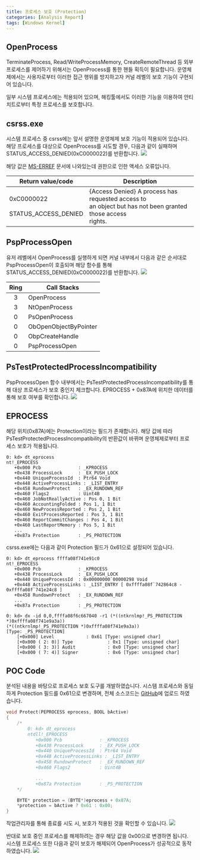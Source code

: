 ```yaml
---
title: 프로세스 보호 (Protection)
categories: [Analysis Report]
tags: [Windows Kernel]
---
```


## OpenProcess
TerminateProcess, Read/WriteProcessMemory, CreateRemoteThread 등 외부 프로세스를 제어하기 위해서는 OpenProcess를 통한 핸들 획득이 필요합니다. 운영체제에서는 사용자로부터 이러한 접근 행위를 방지하고자 커널 레벨의 보호 기능이 구현되어 있습니다. 

일부 시스템 프로세스에는 적용되어 있으며, 해킹툴에서도 이러한 기능을 이용하여 안티치트로부터 특정 프로세스를 보호합니다.

## csrss.exe
시스템 프로세스 중 csrss에는 앞서 설명한 운영체제 보호 기능이 적용되어 있습니다. 해당 프로세스를 대상으로 OpenProcess를 시도할 경우, 다음과 같이 실패하며 STATUS_ACCESS_DENIED(0xC0000022)를 반환합니다.
![](/assets/posts/2023-11-06-EProtection/1.png)

해당 값은 [MS-ERREF](https://learn.microsoft.com/en-us/openspecs/windows_protocols/ms-erref/596a1078-e883-4972-9bbc-49e60bebca55) 문서에 나와있는데 권한으로 인한 액세스 오류입니다.

| Return value/code   |	Description |
|---------------------|----------------|
| 0xC0000022<br><br>STATUS_ACCESS_DENIED |  {Access Denied} A process has requested access to<br>an object but has not been granted those access<br>rights. |

## PspProcessOpen
유저 레벨에서 OpenProcess를 실행하게 되면 커널 내부에서 다음과 같은 순서대로 PspProcessOpen이 호출되며 해당 함수를 통해 STATUS_ACCESS_DENIED(0xC0000022)를 반환합니다.
![](/assets/posts/2023-11-06-EProtection/4.png)

| Ring | Call Stacks                    |
|:-:|-----------------------------------|
| 3 | OpenProcess                       |
| 3 | NtOpenProcess                     |
| 0 | PsOpenProcess                     |
| 0 | ObOpenObjectByPointer             |
| 0 | ObpCreateHandle                   |
| 0 | PspProcessOpen                    |

## PsTestProtectedProcessIncompatibility
PspProcessOpen 함수 내부에서는 PsTestProtectedProcessIncompatibility를 통해 대상 프로세스가 보호 중인지 체크합니다. EPROCESS + 0x87A에 위치한 데이터를 통해 보호 여부를 확인합니다.
![](/assets/posts/2023-11-06-EProtection/5.png)

## EPROCESS
해당 위치(0x87A)에는 Protection이라는 필드가 존재합니다. 해당 값에 따라 PsTestProtectedProcessIncompatibility의 반환값이 바뀌며 운영체제로부터 프로세스 보호가 적용됩니다.
```
0: kd> dt_eprocess
nt!_EPROCESS
   +0x000 Pcb              : _KPROCESS
   +0x438 ProcessLock      : _EX_PUSH_LOCK
   +0x440 UniqueProcessId  : Ptr64 Void
   +0x448 ActiveProcessLinks : _LIST_ENTRY
   +0x458 RundownProtect   : _EX_RUNDOWN_REF
   +0x460 Flags2           : Uint4B
   +0x460 JobNotReallyActive : Pos 0, 1 Bit
   +0x460 AccountingFolded : Pos 1, 1 Bit
   +0x460 NewProcessReported : Pos 2, 1 Bit
   +0x460 ExitProcessReported : Pos 3, 1 Bit
   +0x460 ReportCommitChanges : Pos 4, 1 Bit
   +0x460 LastReportMemory : Pos 5, 1 Bit
   ...
   +0x87a Protection       : _PS_PROTECTION
```

csrss.exe에는 다음과 같이 Protection 필드가 0x61으로 설정되어 있습니다.
```
0: kd> dt_eprocess ffffa08f741e91c0
nt!_EPROCESS
   +0x000 Pcb              : _KPROCESS
   +0x438 ProcessLock      : _EX_PUSH_LOCK
   +0x440 UniqueProcessId  : 0x00000000`00000298 Void
   +0x448 ActiveProcessLinks : _LIST_ENTRY [ 0xffffa08f`742864c8 - 0xffffa08f`741e24c8 ]
   +0x458 RundownProtect   : _EX_RUNDOWN_REF
   ...
   +0x87a Protection       : _PS_PROTECTION

0: kd> dx -id 0,0,ffffa08f6c667040 -r1 (*((ntkrnlmp!_PS_PROTECTION *)0xffffa08f741e9a3a))
(*((ntkrnlmp!_PS_PROTECTION *)0xffffa08f741e9a3a))                 [Type: _PS_PROTECTION]
    [+0x000] Level            : 0x61 [Type: unsigned char]
    [+0x000 ( 2: 0)] Type             : 0x1 [Type: unsigned char]
    [+0x000 ( 3: 3)] Audit            : 0x0 [Type: unsigned char]
    [+0x000 ( 7: 4)] Signer           : 0x6 [Type: unsigned char]
```


## POC Code
분석된 내용을 바탕으로 프로세스 보호 도구를 개발하였습니다. 시스템 프로세스와 동일하게 Protection 필드를 0x61으로 변경하며, 전체 소스코드는 [GitHub](https://github.com/wlsgjd/MyPOC/tree/main/EProtection)에 업로드 하였습니다.
```cpp
void Protect(PEPROCESS eprocess, BOOL bActive)
{
	/*
		0: kd> dt_eprocess
		ntdll!_EPROCESS
		   +0x000 Pcb              : _KPROCESS
		   +0x438 ProcessLock      : _EX_PUSH_LOCK
		   +0x440 UniqueProcessId  : Ptr64 Void
		   +0x448 ActiveProcessLinks : _LIST_ENTRY
		   +0x458 RundownProtect   : _EX_RUNDOWN_REF
		   +0x460 Flags2           : Uint4B

		   ...
		   +0x87a Protection       : _PS_PROTECTION
	*/

	BYTE* protection = (BYTE*)eprocess + 0x87A;
	*protection = bActive ? 0x61 : 0x00;
}
```
작업관리자를 통해 종료를 시도 시, 보호가 적용된 것을 확인할 수 있습니다. 
![](/assets/posts/2023-11-06-EProtection/2.png)

반대로 보호 중인 프로세스를 해제하려는 경우 해당 값을 0x00으로 변경하면 됩니다. 시스템 프로세스 또한 다음과 같이 보호가 해제되어 OpenProcess가 성공적으로 동작하였습니다.
![](/assets/posts/2023-11-06-EProtection/6.png)